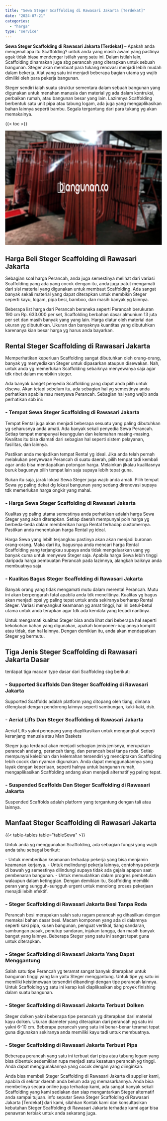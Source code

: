 ```yaml
---
title: "Sewa Steger Scaffolding di Rawasari Jakarta [Terdekat]"
date: "2024-07-21"
categories: 
  - "harga"
type: "service"
---
```


**Sewa Steger Scaffolding di Rawasari Jakarta \[Terdekat\]** – Apakah anda mengenal apa itu Scaffolding? untuk anda yang masih awam yang pastinya agak tidak biasa mendengar istilah yang satu ini. Dalam istilah lain, Scaffolding dinamakan juga sbg perancah yang diterapkan untuk sebuah bangunan. Steger akan membuat para tukang renovasi menjadi lebih mudah dalam bekerja. Alat yang satu ini menjadi beberapa bagian utama yg wajib dimiliki oleh para pekerja bangunan.

Steger sendiri ialah suatu struktur sementara dalam sebuah bangunan yang digunakan untuk menahan manusia dan material yg ada dalam kontruksi, perbaikan rumah, atau bangunan besar yang lain. Lazimnya Scaffolding berbentuk satu unit pipa atau tabung logam, ada juga yang mengaplikasikan bahan lainnya seperti bambu. Segala tergantung dari para tukang yg akan memakainya.

{{< toc >}}

![Sewa Steger Scaffolding di Rawasari Jakarta [Terdekat]](/images/sewa-scaffolding-steger-05.png)

## Harga Beli Steger Scaffolding di Rawasari Jakarta

Sebagian soal harga Perancah, anda juga semestinya melihat dari variasi Scaffolding yang ada yang cocok dengan itu, anda juga patut mengamati dari sisi material yang digunakan untuk membaut Scaffolding. Ada sangat banyak sekali material yang dapat diterapkan untuk membikin Steger seperti kayu, logam, pipa besi, bamboo, dan masih banyak yg lainnya.

Beberapa list harga dari Perancah beraneka seperti Perancah berukuran 190 cm Rp. 633.000 per set, Scaffolding berbahan dasar almunium 13 juta per set dan masih banyak yang yang lain. Harga diatur oleh material dan ukuran yg dibutuhkan. Ukuran dan banyaknya kuantitas yang dibutuhkan karenanya kian besar harga yg harus anda bayarkan.

## Rental Steger Scaffolding di Rawasari Jakarta

Memperhatikan keperluan Scaffolding sangat dibutuhkan oleh orang-orang, banyak yg menyediakan Steger untuk dipasarkan ataupun disewakan. Nah, untuk anda yg memerlukan Scaffolding sebaiknya menyewanya saja agar tdk ribet dalam membikin steger.

Ada banyak banget penyedia Scaffolding yang dapat anda pilih untuk disewa. Akan tetapi sebelum itu, ada sebagian hal yg semestinya anda perhatikan apabila mau menyewa Perancah. Sebagian hal yang wajib anda perhatikan sbb ini:

### \- Tempat Sewa Steger Scaffolding di Rawasari Jakarta

Tempat Rental juga akan menjadi beberapa sesuatu yang paling dibutuhkan yg seharusnya anda amati. Ada banyak sekali penyedia Sewa Perancah. Setiap tempat mempunyai keunggulan dan kelemahan masing-masing. Kwalitas itu bisa diamati dari sebagian hal seperti sistem pelayanan, fasilitas, dan lainnya.

Pastikan anda menjadikan tempat Rental yg ideal. Jika anda telah pernah melakukan penyewaan Perancah di suatu daerah, pilih tempat tadi kembali agar anda bisa mendapatkan potongan harga. Melainkan jikalau kualitasnya buruk bagusnya pilih tempat lain saja supaya lebih tepat guna.

Bukan itu saja, jarak lokasi Sewa Steger juga wajib anda amati. Pilih tempat Sewa yg paling dekat dg lokasi bangunan yang sedang direnovasi supaya tdk memerlukan harga ongkir yang mahal.

### \- Harga Sewa Steger Scaffolding di Rawasari Jakarta

Kualitas yg paling utama semestinya anda perhatikan adalah harga Sewa Steger yang akan diterapkan. Setiap daerah mempunyai poin harga yg berbeda-beda dalam memberikan harga Rental terhadap customernya. Pastikan anda menentukan harga Rental yg ideal.

Harga Sewa yang lebih terjangkau pastinya akan akan menjadi buronan orang-orang. Maka dari itu, bagusnya anda mencari harga Rental Scaffolding yang terjangkau supaya anda tidak mengeluarkan uang yg banyak cuma untuk menyewa Steger saja. Apabila harga Sewa lebih tinggi daripada harga pembuatan Perancah pada lazimnya, alangkah baiknya anda membuatnya saja.

### \- Kualitas Bagus Steger Scaffolding di Rawasari Jakarta

Banyak orang yang tidak mengamati mutu dalam merental Perancah. Mutu ini akan berpengaruh fatal apabila anda tdk menelitinya. Kualitas yg bagus akan menjadi opsi yg paling tepat untuk anda sekiranya berharap Rental Steger. Variasi menyangkut keamanan yg amat tinggi, hal ini betul-betul utama untuk anda terapkan agar tdk ada kendala yang terjadi nantinya.

Untuk mengamati kualitas Steger bisa anda lihat dari beberapa hal seperti kekokohan bahan yang digunakan, apakah komponen-bagiannya komplit atau tidak, dan hal lainnya. Dengan demikian itu, anda akan mendapatkan Steger yg bermutu.

## Tiga Jenis Steger Scaffolding di Rawasari Jakarta Dasar

terdapat tiga macam type dasar dari Scaffolding sbg berikut:

### \- Supported Scaffolds Dan Steger Scaffolding di Rawasari Jakarta

Supported Scaffolds adalah platform yang ditopang oleh tiang, dimana dilengkapi dengan pendorong lainnya seperti sambungan, kaki-kaki, dsb.

### \- Aerial Lifts Dan Steger Scaffolding di Rawasari Jakarta

Aerial Lifts yakni penopang yang diaplikasikan untuk mengangkat seperti keranjang manusia atau Man Baskets

Steger juga terdapat akan menjadi sebagian jenis jenisnya, merupakan perancah andang, perancah tiang, dan perancah besi tanpa roda. Setiap mempunyai kelebihan dan kelemahan tersendiri yg menciptakan Scaffolding lebih cocok dan nyaman digunakan. Anda dapat menggunakannya yang layak dengan keperluan, seperti halnya untuk bangunan rumah, mengaplikasikan Scaffolding andang akan menjadi alternatif yg paling tepat.

### \- Suspended Scaffolds Dan Steger Scaffolding di Rawasari Jakarta

Suspended Scaffolds adalah platform yang tergantung dengan tali atau lainnya.

## Manfaat Steger Scaffolding di Rawasari Jakarta

{{< table-tables table="tableSewa" >}}

Untuk anda yg menggunakan Scaffolding, ada sebagian fungsi yang wajib anda tahu sebagai berikut:

\- Untuk memberikan keamanan terhadap pekerja yang bisa menjamin keamanan kerjanya. - Untuk melindungi pekerja lainnya, contohnya pekerja di bawah yg semestinya dilindungi supaya tidak ada gejala apapun saat pembenaran bangunan. - Untuk memudahkan dalam progres pembetulan walaupun dalam ketinggian. Dengan demikian itu, Scaffolding memiliki peran yang sungguh-sungguh urgent untuk menolong proses pekerjaan menajdi lebih efektif.

### \- Steger Scaffolding di Rawasari Jakarta Besi Tanpa Roda

Perancah besi merupakan salah satu ragam perancah yg dihasilkan dengan memakai bahan dasar besi. Macam komponen yang ada di dalamnya seperti kaki pipa, kusen bangunan, penguat vertikal, tiang sandaran, sambungan pasak, penutup sandaran, injakan tangga, dan masih banyak banget yang lainnya. Beberapa Steger yang satu ini sangat tepat guna untuk diterapkan.

### \- Steger Scaffolding di Rawasari Jakarta Yang Dapat Menggantung

Salah satu tipe Perancah yg teramat sangat banyak diterapkan untuk bangunan tinggi yang lain yaitu Steger menggantung. Untuk tipe yg satu ini memiliki keistimewaan tersendiri dibandingi dengan tipe perancah lainnya. Untuk Scaffolding yg satu ini kerap kali diaplikasikan sbg proyek finishing dalam suatu bangunan.

### \- Steger Scaffolding di Rawasari Jakarta Terbuat Dolken

Steger dolken yakni beberapa tipe perancah yg diterapkan dari material kayu dolken. Ukuran diameter yang diterapkan dari perancah yg satu ini yakni 6-10 cm. Beberapa perancah yang satu ini benar-benar teramat tepat guna digunakan sekiranya anda memiliki kayu tadi untuk membuatnya.

### \- Steger Scaffolding di Rawasari Jakarta Terbuat Pipa

Beberapa perancah yang satu ini terbuat dari pipa atau tabung logam yang bisa dibentuk sedemikian rupa menjadi satu kesatuan perancah yg tinggi. Anda dapat menggunakannya yang cocok dengan yang diinginkan.

Anda bisa membeli Steger Scaffolding di Rawasari Jakarta di supplier kami, apabila di sekitar daerah anda belum ada yg memasarkannya. Anda bisa membelinya secara online juga terhadap kami, ada sangat banyak sekali Scaffolding yang kami sediakan dan siap mengantarkan Steger alternatif anda sampai tujuan. info seputar Sewa Steger Scaffolding di Rawasari Jakarta \[Terdekat\] dari kami, silahkan Kontak kami dan konsultasikan kebutuhan Steger Scaffolding di Rawasari Jakarta terhadap kami agar bisa penawran terbiak untuk anda sekarang juga.
